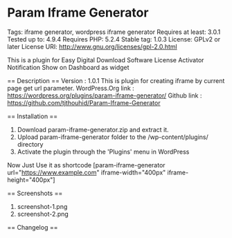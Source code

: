 # Param Iframe Generator

Tags: iframe generator, wordpress iframe generator
Requires at least: 3.0.1
Tested up to: 4.9.4
Requires PHP: 5.2.4
Stable tag: 1.0.3
License: GPLv2 or later
License URI: http://www.gnu.org/licenses/gpl-2.0.html

This is a plugin for Easy Digital Download Software License Activator Notification Show on Dashboard as widget
 
== Description ==
Version : 1.0.1
This is plugin for creating iframe by current page get url parameter.
WordPress.Org link : https://wordpress.org/plugins/param-iframe-generator/
Github link : https://github.com/tjthouhid/Param-Iframe-Generator

== Installation ==
1. Download param-iframe-generator.zip and extract it.
2. Upload param-iframe-generator folder to the /wp-content/plugins/ directory  
3. Activate the plugin through the 'Plugins' menu in WordPress

Now Just Use it as shortcode [param-iframe-generator url="https://www.example.com" iframe-width="400px" iframe-height="400px"]

== Screenshots ==
 
1. screenshot-1.png
2. screenshot-2.png


== Changelog ==
